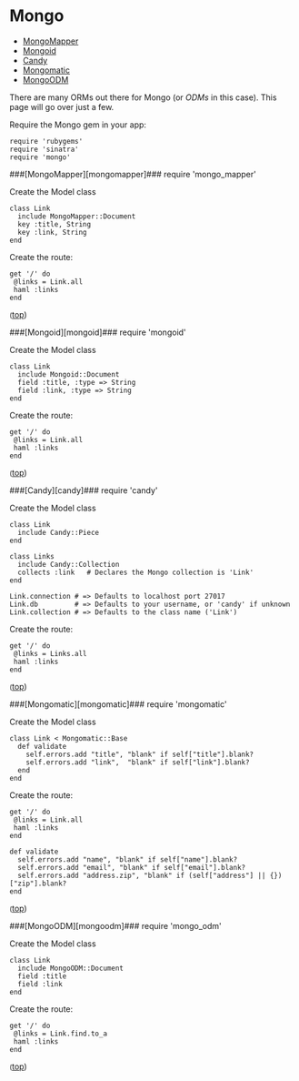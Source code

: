 # Mongo

- [MongoMapper](#mongomapper)
- [Mongoid](#mongoid)
- [Candy](#candy)
- [Mongomatic](#mongomatic)
- [MongoODM](#mongo_odm)

There are many ORMs out there for Mongo (or _ODMs_ in this case).
This page will go over just a few.

Require the Mongo gem in your app:

    require 'rubygems'
    require 'sinatra'
    require 'mongo'

<a name='mongomapper' />
###[MongoMapper][mongomapper]###
    require 'mongo_mapper'

Create the Model class

    class Link
      include MongoMapper::Document
      key :title, String
      key :link, String
    end
Create the route:

    get '/' do
     @links = Link.all
     haml :links
    end
<span style='font-size: smaller'>([top](#top))</span>

<a name='mongoid' />
###[Mongoid][mongoid]###
    require 'mongoid'

Create the Model class

    class Link
      include Mongoid::Document
      field :title, :type => String
      field :link, :type => String
    end
Create the route:

    get '/' do
     @links = Link.all
     haml :links
    end
<span style='font-size: smaller'>([top](#top))</span>

<a name='candy' />
###[Candy][candy]###
    require 'candy'

Create the Model class

    class Link
      include Candy::Piece
    end

    class Links
      include Candy::Collection
      collects :link   # Declares the Mongo collection is 'Link'
    end

    Link.connection # => Defaults to localhost port 27017
    Link.db         # => Defaults to your username, or 'candy' if unknown
    Link.collection # => Defaults to the class name ('Link')
Create the route:

    get '/' do
     @links = Links.all
     haml :links
    end
<span style='font-size: smaller'>([top](#top))</span>

<a name='mongomatic' />
###[Mongomatic][mongomatic]###
    require 'mongomatic'

Create the Model class

    class Link < Mongomatic::Base
      def validate
        self.errors.add "title", "blank" if self["title"].blank?
        self.errors.add "link",  "blank" if self["link"].blank?
      end
    end

Create the route:

    get '/' do
     @links = Link.all
     haml :links
    end

    def validate
      self.errors.add "name", "blank" if self["name"].blank?
      self.errors.add "email", "blank" if self["email"].blank?
      self.errors.add "address.zip", "blank" if (self["address"] || {})["zip"].blank?
    end
<span style='font-size: smaller'>([top](#top))</span>

<a name='mongo_odm' />
###[MongoODM][mongoodm]###
    require 'mongo_odm'

Create the Model class

    class Link
      include MongoODM::Document
      field :title
      field :link
    end

Create the route:

    get '/' do
     @links = Link.find.to_a
     haml :links
    end
<span style='font-size: smaller'>([top](#top))</span>

[mongomapper]: http://mongomapper.com/
[mongoid]: http://mongoid.org/
[candy]: https://github.com/SFEley/candy
[mongomatic]: http://mongomatic.com/
[mongoodm]: https://github.com/carlosparamio/mongo_odm
